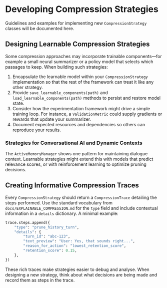 # Developing Compression Strategies

Guidelines and examples for implementing new `CompressionStrategy` classes will be documented here.

## Designing Learnable Compression Strategies

Some compression approaches may incorporate trainable components—for example a small neural summarizer or a policy model that selects which passages to keep. When building such strategies:

1. Encapsulate the learnable model within your `CompressionStrategy` implementation so that the rest of the framework can treat it like any other strategy.
2. Provide `save_learnable_components(path)` and `load_learnable_components(path)` methods to persist and restore model state.
3. Consider how the experimentation framework might drive a simple training loop. For instance, a `ValidationMetric` could supply gradients or rewards that update your summarizer.
4. Document expected resources and dependencies so others can reproduce your results.

### Strategies for Conversational AI and Dynamic Contexts

The `ActiveMemoryManager` shows one pattern for maintaining dialogue context. Learnable strategies might extend this with models that predict relevance scores, or with reinforcement learning to optimize pruning decisions.

## Creating Informative Compression Traces

Every `CompressionStrategy` should return a `CompressionTrace` detailing the
steps performed. Use the standard vocabulary from
`docs/EXPLAINABLE_COMPRESSION.md` for the `type` field and include contextual
information in a `details` dictionary. A minimal example:

```python
trace.steps.append({
    "type": "prune_history_turn",
    "details": {
        "turn_id": "abc-123",
        "text_preview": "User: Yes, that sounds right...",
        "reason_for_action": "lowest_retention_score",
        "retention_score": 0.15,
    },
})
```

These rich traces make strategies easier to debug and analyse. When designing a
new strategy, think about what decisions are being made and record them as steps
in the trace.
